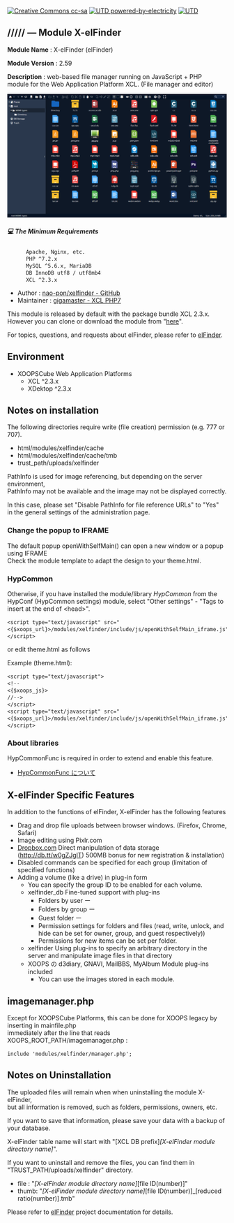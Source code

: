 
[![Creative Commons cc-sa](http://ForTheBadge.com/images/badges/cc-sa.svg)](https://creativecommons.org/licenses/by-sa/4.0) 
[![UTD powered-by-electricity](http://ForTheBadge.com/images/badges/powered-by-electricity.svg)](https://github.com/gigamaster/xelfinder)
[![UTD](https://forthebadge.com/images/badges/built-with-love.svg)](https://github.com/gigamaster/xelfinder)



## ///// — Module X-elFinder

**Module Name**  : X-elFinder (elFinder)  

**Module Version**  : 2.59  

**Description** : web-based file manager running on JavaScript + PHP  
module for the Web Application Platform XCL.
 (File manager and editor)

 <img src="xelfinder-preview.png" title="X-elFinder screenshot">

  
##### :computer: The Minimum Requirements



          Apache, Nginx, etc.
          PHP ^7.2.x
          MySQL ^5.6.x, MariaDB
          DB InnoDB utf8 / utf8mb4
          XCL ^2.3.x 






* Author : [nao-pon/xelfinder - GitHub](https://github.com/nao-pon/xelfinder)
* Maintainer : [gigamaster - XCL PHP7](https://github.com/gigamaster/xelfinder)

This module is released by default with the package bundle XCL 2.3.x.  
However you can clone or download the module from "[here](https://github.com/gigamaster/xelfinder/releases)".

For topics, questions, and requests about elFinder, please refer to [elFinder](https://github.com/Studio-42/elFinder). 


## Environment

* XOOPSCube Web Application Platforms
  * XCL ^2.3.x
  * XDektop ^2.3.x

## Notes on installation

The following directories require write (file creation) permission (e.g. 777 or 707).

* html/modules/xelfinder/cache
* html/modules/xelfinder/cache/tmb
* trust_path/uploads/xelfinder

PathInfo is used for image referencing, but depending on the server environment,  
PathInfo may not be available and the image may not be displayed correctly.

In this case, please set "Disable PathInfo for file reference URLs" to "Yes"  
in the general settings of the administration page.

### Change the popup to IFRAME

The default popup openWithSelfMain() can open a new window or a popup using IFRAME  
Check the module template to adapt the design to your theme.html.

### HypCommon
Otherwise, if you have installed the module/library _HypCommon_ from the HypConf (HypCommon settings) module, select "Other settings" - "Tags to insert at the end of &lt;head&gt;".

    <script type="text/javascript" src="<{$xoops_url}>/modules/xelfinder/include/js/openWithSelfMain_iframe.js"></script>

or edit theme.html as follows

Example (theme.html):

    <script type="text/javascript">
    <!--
    <{$xoops_js}>
    //-->
    </script>
    <script type="text/javascript" src="<{$xoops_url}>/modules/xelfinder/include/js/openWithSelfMain_iframe.js"></script>

### About libraries

HypCommonFunc is required in order to extend and enable this feature.

* [HypCommonFunc について](http://xoops.hypweb.net/modules/xpwiki/156.html)

## X-elFinder Specific Features

In addition to the functions of elFinder, X-elFinder has the following features

* Drag and drop file uploads between browser windows. (Firefox, Chrome, Safari)
* Image editing using Pixlr.com 
* [Dropbox.com](http://db.tt/w0gZJglT) Direct manipulation of data storage (http://db.tt/w0gZJglT) 500MB bonus for new registration & installation)
* Disabled commands can be specified for each group (limitation of specified functions)
* Adding a volume (like a drive) in plug-in form
    * You can specify the group ID to be enabled for each volume.
    * xelfinder_db Fine-tuned support with plug-ins
        * Folders by user ー
        * Folders by group ー
        * Guest folder ー
        * Permission settings for folders and files (read, write, unlock, and hide can be set for owner, group, and guest respectively))
        * Permissions for new items can be set per folder.
    * xelfinder Using plug-ins to specify an arbitrary directory in the server and manipulate image files in that directory
    * XOOPS の d3diary, GNAVI, MailBBS, MyAlbum Module plug-ins included
        * You can use the images stored in each module.

## imagemanager.php   

Except for XOOPSCube Platforms, this can be done for XOOPS legacy by inserting in mainfile.php  
immediately after the line that reads XOOPS_ROOT_PATH/imagemanager.php :

    include 'modules/xelfinder/manager.php';



## Notes on Uninstallation

The uploaded files will remain when when uninstalling the module X-elFinder,  
but all information is removed, such as folders, permissions, owners, etc.

If you want to save that information, please save your data with a backup of your database.

X-elFinder table name will start with "[XCL DB prefix]_[X-elFinder module directory name]_".

If you want to uninstall and remove the files, you can find them in "TRUST_PATH/uploads/xelfinder" directory.

* file : "_[X-elFinder module directory name]_[file ID(number)]"
* thumb: "_[X-elFinder module directory name]_[file ID(number)]_[reduced ratio(number)].tmb"

Please refer to  [elFinder](https://github.com/Studio-42/elFinder) project documentation for details.
